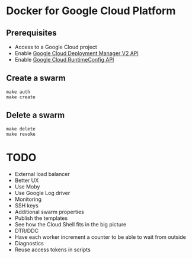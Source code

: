 # Docker for Google Cloud Platform

## Prerequisites

- Access to a Google Cloud project
- Enable [Google Cloud Deployment Manager V2 API](https://console.developers.google.com/apis/api/deploymentmanager-json.googleapis.com/overview?project=docker4x&duration=PT1H)
- Enable [Google Cloud RuntimeConfig API](https://console.developers.google.com/apis/api/runtimeconfig.googleapis.com/overview?project=docker4x)

## Create a swarm

```
make auth
make create
```

## Delete a swarm

```
make delete
make revoke
```

# TODO

 + External load balancer
 + Better UX
 + Use Moby
 + Use Google Log driver
 + Monitoring
 + SSH keys
 + Additional swarm properties
 + Publish the templates
 + See how the Cloud Shell fits in the big picture
 + DTR/DDC
 + Have each worker increment a counter to be able to wait from outside
 + Diagnostics
 + Reuse access tokens in scripts
